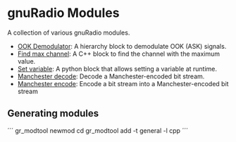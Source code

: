 # gnuRadio Modules

A collection of various gnuRadio modules.

* [OOK Demodulator](https://github.com/MKesenheimer/gnuRadio_modules/tree/master/gr-OOK_demodulator): A hierarchy block to demodulate OOK (ASK) signals.
* [Find max channel](https://github.com/MKesenheimer/gnuRadio_modules/tree/master/gr-find_max_channel): A C++ block to find the channel with the maximum value.
* [Set variable](https://github.com/MKesenheimer/gnuRadio_modules/tree/master/gr-set_variable): A python block that allows setting a variable at runtime.
* [Manchester decode](https://github.com/MKesenheimer/gnuRadio_modules/tree/master/gr-manchester_decode): Decode a Manchester-encoded bit stream.
* [Manchester encode](https://github.com/MKesenheimer/gnuRadio_modules/tree/master/gr-manchester_encode): Encode a bit stream into a Manchester-encoded bit stream

## Generating modules
´´´
gr_modtool newmod <name of module>
cd <module>
gr_modtool add -t general -l cpp
´´´

